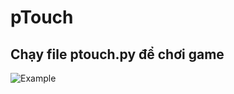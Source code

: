 # pTouch

## Chạy file ptouch.py để chơi game

![Example](https://github.com/shibakurogane/pTouch/blob/main/example.png)
